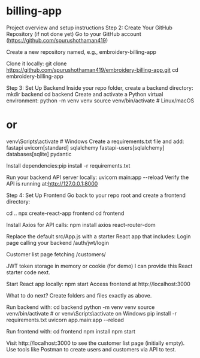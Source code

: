 # billing-app
Project overview and setup instructions
Step 2: Create Your GitHub Repository (if not done yet)
Go to your GitHub account (https://github.com/spurushothaman419)

Create a new repository named, e.g., embroidery-billing-app

Clone it locally:
git clone https://github.com/spurushothaman419/embroidery-billing-app.git
cd embroidery-billing-app

Step 3: Set Up Backend
Inside your repo folder, create a backend directory:
mkdir backend
cd backend
Create and activate a Python virtual environment:
python -m venv venv
source venv/bin/activate  # Linux/macOS
# or
venv\Scripts\activate     # Windows
Create a requirements.txt file and add:
fastapi
uvicorn[standard]
sqlalchemy
fastapi-users[sqlalchemy]
databases[sqlite]
pydantic

Install dependencies:pip install -r requirements.txt

Run your backend API server locally: uvicorn main:app --reload
Verify the API is running at:http://127.0.0.1:8000

Step 4: Set Up Frontend
Go back to your repo root and create a frontend directory:

cd ..
npx create-react-app frontend
cd frontend

Install Axios for API calls: npm install axios react-router-dom

Replace the default src/App.js with a starter React app that includes:
Login page calling your backend /auth/jwt/login

Customer list page fetching /customers/

JWT token storage in memory or cookie (for demo) I can provide this React starter code next.

Start React app locally: npm start
Access frontend at http://localhost:3000


What to do next?
Create folders and files exactly as above.

Run backend with:
cd backend
python -m venv venv
source venv/bin/activate  # or venv\Scripts\activate on Windows
pip install -r requirements.txt
uvicorn app.main:app --reload

Run frontend with:
cd frontend
npm install
npm start

Visit http://localhost:3000 to see the customer list page (initially empty).
Use tools like Postman to create users and customers via API to test.
